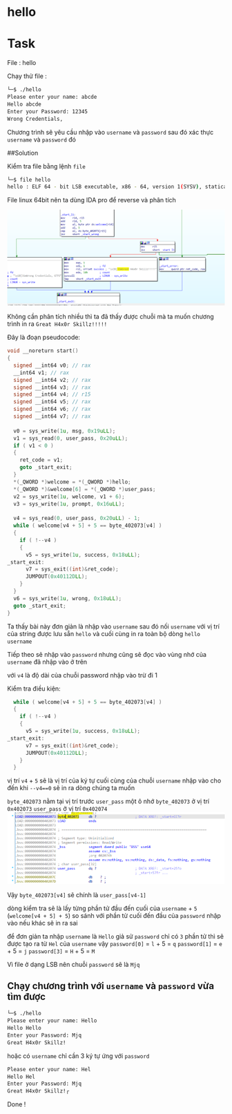 # **hello**

# Task
File : hello

Chạy thử file :
```bash
└─$ ./hello
Please enter your name: abcde
Hello abcde
Enter your Password: 12345
Wrong Credentials,
```
Chương trình sẽ yêu cầu nhập vào `username` và `password` sau đó xác thực `username` và `password` đó

##Solution

Kiểm tra file bằng lệnh `file`

```bash
└─$ file hello
hello : ELF 64 - bit LSB executable, x86 - 64, version 1(SYSV), statically linked, not stripped
```

File linux 64bit nên ta dùng IDA pro để reverse và phân tích 

![image](hello.png)

Không cần phân tích nhiều thì ta đã thấy được chuỗi mà ta muốn chương trình in ra `Great H4x0r Skillz!!!!!`


Đây là đoạn pseudocode: 

```c
void __noreturn start()
{
  signed __int64 v0; // rax
  __int64 v1; // rax
  signed __int64 v2; // rax
  signed __int64 v3; // rax
  signed __int64 v4; // r15
  signed __int64 v5; // rax
  signed __int64 v6; // rax
  signed __int64 v7; // rax

  v0 = sys_write(1u, msg, 0x19uLL);
  v1 = sys_read(0, user_pass, 0x20uLL);
  if ( v1 < 0 )
  {
    ret_code = v1;
    goto _start_exit;
  }
  *(_QWORD *)welcome = *(_QWORD *)hello;
  *(_QWORD *)&welcome[6] = *(_QWORD *)user_pass;
  v2 = sys_write(1u, welcome, v1 + 6);
  v3 = sys_write(1u, prompt, 0x16uLL);

  v4 = sys_read(0, user_pass, 0x20uLL) - 1;
  while ( welcome[v4 + 5] + 5 == byte_402073[v4] )
  {
    if ( !--v4 )
    {
      v5 = sys_write(1u, success, 0x18uLL);
_start_exit:
      v7 = sys_exit((int)&ret_code);
      JUMPOUT(0x40112DLL);
    }
  }
  v6 = sys_write(1u, wrong, 0x18uLL);
  goto _start_exit;
}
```

Ta thấy bài này đơn giản là nhập vào `username` sau đó nối `username` với vị trí của string được lưu sẵn `hello` và cuối cùng in ra toàn bộ dòng `hello username` 

Tiếp theo sẽ nhập vào `password` nhưng cũng sẽ đọc vào vùng nhớ của `username` đã nhập vào ở trên

với `v4` là độ dài của chuỗi password nhập vào trừ đi 1

Kiểm tra điều kiện:
```c
  while ( welcome[v4 + 5] + 5 == byte_402073[v4] )
  {
    if ( !--v4 )
    {
      v5 = sys_write(1u, success, 0x18uLL);
_start_exit:
      v7 = sys_exit((int)&ret_code);
      JUMPOUT(0x40112DLL);
    }
  }
```

vị trí `v4` + `5` sẽ là vị trí của ký tự cuối cùng của chuỗi `username` nhập vào cho đến khi `--v4==0` sẽ in ra dòng chúng ta muốn

`byte_402073` nằm tại vị trí trước `user_pass` một ô nhớ 
`byte_402073` ở vị trí `0x402073`
`user_pass` ở vị trí `0x402074`
![image](hello1.png)

Vậy `byte_402073[v4]` sẽ chính là `user_pass[v4-1]`

dòng kiểm tra sẽ là lấy từng phần tử đầu đến cuối của `username` + `5` (`welcome[v4 + 5] + 5`) so sánh với phần từ cuối đến đầu của `password` nhập vào nếu khác sẽ in ra sai 

để đơn giản ta nhập `username` là `Hello`
giả sử `password` chỉ có `3` phần tử thì sẽ được tạo ra từ `Hel` của `username`
vậy `password[0]` = `l` + 5 = `q`
    `password[1]` = `e` + 5 = `j`
    `password[3]` = `H` + 5 = `M`

Vì file ở dạng LSB nên chuỗi `password` sẽ là `Mjq`

## Chạy chương trình với `username` và `password` vừa tìm được 
```bash
└─$ ./hello
Please enter your name: Hello
Hello Hello
Enter your Password: Mjq
Great H4x0r Skillz!
```

hoặc có `username` chỉ cần 3 ký tự ứng với `password`
```bash 
Please enter your name: Hel
Hello Hel
Enter your Password: Mjq
Great H4x0r Skillz!┌
```

Done !